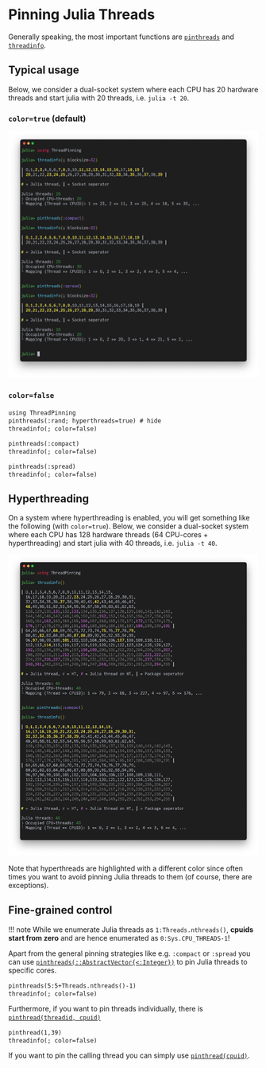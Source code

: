 # Pinning Julia Threads

Generally speaking, the most important functions are [`pinthreads`](@ref) and [`threadinfo`](@ref).

## Typical usage

Below, we consider a dual-socket system where each CPU has 20 hardware threads and start julia with 20 threads, i.e. `julia -t 20`.

### `color=true` (default)

![threadinfo_noht.png](threadinfo_noht.png)

### `color=false`

```@repl ex_pinning
using ThreadPinning
pinthreads(:rand; hyperthreads=true) # hide
threadinfo(; color=false)
```

```@repl ex_pinning
pinthreads(:compact)
threadinfo(; color=false)
```

```@repl ex_pinning
pinthreads(:spread)
threadinfo(; color=false)
```

## Hyperthreading

On a system where hyperthreading is enabled, you will get something like the following (with `color=true`). Below, we consider a dual-socket system where each CPU has 128 hardware threads (64 CPU-cores + hyperthreading) and start julia with 40 threads, i.e. `julia -t 40`.

![threadinfo.png](threadinfo.png)

Note that hyperthreads are highlighted with a different color since often times you want to avoid pinning Julia threads to them (of course, there are exceptions).

## Fine-grained control

!!! note
    While we enumerate Julia threads as `1:Threads.nthreads()`, **cpuids start from zero** and are hence enumerated as `0:Sys.CPU_THREADS-1`!

Apart from the general pinning strategies like e.g. `:compact` or `:spread` you can use [`pinthreads(::AbstractVector{<:Integer})`](@ref) to pin Julia threads to specific cores.

```@repl ex_pinning
pinthreads(5:5+Threads.nthreads()-1)
threadinfo(; color=false)
```

Furthermore, if you want to pin threads individually, there is [`pinthread(threadid, cpuid)`](@ref)
```@repl ex_pinning
pinthread(1,39)
threadinfo(; color=false)
```

If you want to pin the calling thread you can simply use [`pinthread(cpuid)`](@ref).